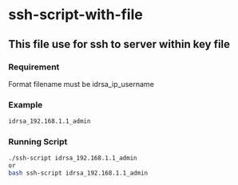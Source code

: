# ssh-script-with-file
## This file use for ssh to server within key file

### Requirement
Format filename must be idrsa_ip_username 

### Example 
```bash
idrsa_192.168.1.1_admin
```

### Running Script
```bash
./ssh-script idrsa_192.168.1.1_admin
or 
bash ssh-script idrsa_192.168.1.1_admin
```
